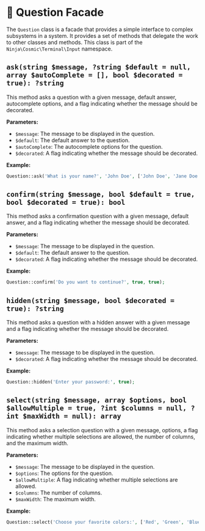 # 📝 Question Facade

The `Question` class is a facade that provides a simple interface to complex subsystems in a system. It provides a set of methods that delegate the work to other classes and methods. This class is part of the `Ninja\Cosmic\Terminal\Input` namespace.

## `ask(string $message, ?string $default = null, array $autoComplete = [], bool $decorated = true): ?string`

This method asks a question with a given message, default answer, autocomplete options, and a flag indicating whether the message should be decorated.

**Parameters:**
- `$message`: The message to be displayed in the question.
- `$default`: The default answer to the question.
- `$autoComplete`: The autocomplete options for the question.
- `$decorated`: A flag indicating whether the message should be decorated.

**Example:**
```php
Question::ask('What is your name?', 'John Doe', ['John Doe', 'Jane Doe'], true);
```

## `confirm(string $message, bool $default = true, bool $decorated = true): bool`

This method asks a confirmation question with a given message, default answer, and a flag indicating whether the message should be decorated.

**Parameters:**
- `$message`: The message to be displayed in the question.
- `$default`: The default answer to the question.
- `$decorated`: A flag indicating whether the message should be decorated.

**Example:**
```php
Question::confirm('Do you want to continue?', true, true);
```

## `hidden(string $message, bool $decorated = true): ?string`

This method asks a question with a hidden answer with a given message and a flag indicating whether the message should be decorated.

**Parameters:**
- `$message`: The message to be displayed in the question.
- `$decorated`: A flag indicating whether the message should be decorated.

**Example:**
```php
Question::hidden('Enter your password:', true);
```

## `select(string $message, array $options, bool $allowMultiple = true, ?int $columns = null, ?int $maxWidth = null): array`

This method asks a selection question with a given message, options, a flag indicating whether multiple selections are allowed, the number of columns, and the maximum width.

**Parameters:**
- `$message`: The message to be displayed in the question.
- `$options`: The options for the question.
- `$allowMultiple`: A flag indicating whether multiple selections are allowed.
- `$columns`: The number of columns.
- `$maxWidth`: The maximum width.

**Example:**
```php
Question::select('Choose your favorite colors:', ['Red', 'Green', 'Blue'], true, 3, 100);
```
